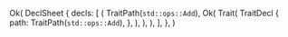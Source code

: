 Ok(
    DeclSheet {
        decls: [
            (
                TraitPath(`std::ops::Add`),
                Ok(
                    Trait(
                        TraitDecl {
                            path: TraitPath(`std::ops::Add`),
                        },
                    ),
                ),
            ),
        ],
    },
)